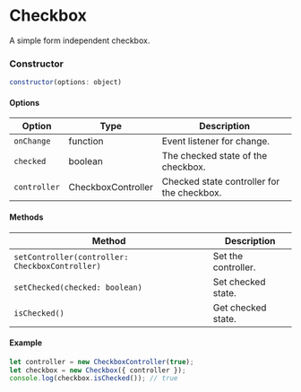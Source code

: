 # Checkbox

A simple form independent checkbox.

### Constructor

```javascript
constructor(options: object)
``` 

#### Options
| Option | Type | Description |
| --- | --- | --- |
| `onChange` | function | Event listener for change. |
| `checked` | boolean | The checked state of the checkbox. |
| `controller` | CheckboxController | Checked state controller for the checkbox. |

#### Methods
| Method | Description |
| --- | --- |
| `setController(controller: CheckboxController)` | Set the controller. |
| `setChecked(checked: boolean)` | Set checked state. |
| `isChecked()` | Get checked state. |

#### Example
```ts
let controller = new CheckboxController(true);
let checkbox = new Checkbox({ controller });
console.log(checkbox.isChecked()); // true
```